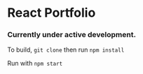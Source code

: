 # React Portfolio
### Currently under active development.

To build, `git clone` then run `npm install`

Run with `npm start`



